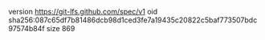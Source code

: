version https://git-lfs.github.com/spec/v1
oid sha256:087c65df7b81486dcb98d1ced3fe7a19435c20822c5baf773507bdc97574b84f
size 869
